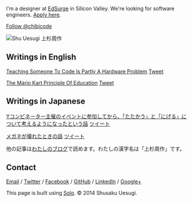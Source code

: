 I'm a designer at <a href="https://www.edsurge.com/" target="_blank">EdSurge</a> in Silicon Valley. We're looking for software engineers. <a href="http://careers.edsurge.com/2014/01/17/software-engineer/" target="_blank">Apply here</a>.

<a href="https://twitter.com/chibicode" class="twitter-follow-button" data-show-screen-name="false" data-show-count="true" data-size="large">Follow @chibicode</a></span>

![Shu Uesugi 上杉周作](http://chibicode.com/images/shu-uesugi.jpg)

## Writings in English

<a href="https://medium.com/what-i-learned-building/fe6a2067d770" target="_blank">Teaching Someone To Code Is Partly A Hardware Problem</a> <a href="https://twitter.com/share" class="twitter-share-button" data-url="https://medium.com/what-i-learned-building/fe6a2067d770" data-text="Teaching Someone To Code Is Partly A Hardware Problem">Tweet</a>

<a href="https://medium.com/who-i-am/597e51e988db" target="_blank">The Mario Kart Principle Of Education</a> <a href="https://twitter.com/share" class="twitter-share-button" data-url="https://medium.com/who-i-am/597e51e988db" data-text="The Mario Kart Principle Of Education">Tweet</a>

## Writings in Japanese

<a href="http://naze.chibicode.com/post/66112027707/y" target="_blank">Yコンビネーター主催のイベントに参加してから、「たたかう」と「にげる」について考えるようになったという話</a> <a href="https://twitter.com/share" class="twitter-share-button" data-url="http://naze.chibicode.com/post/66112027707/y" data-text="Yコンビネーター主催のイベントに参加してから、「たたかう」と「にげる」について考えるようになったという話" data-lang="ja">ツイート</a>

<a href="https://medium.com/in-japanese/b5c7fcb1d21a" target="_blank">メガネが壊れたときの話</a> <a href="https://twitter.com/share" class="twitter-share-button" data-url="https://medium.com/in-japanese/b5c7fcb1d21a" data-text="メガネが壊れたときの話" data-lang="ja">ツイート</a>

他の記事は<a href="http://naze.chibicode.com" target="_blank">わたしのブログ</a>で読めます。わたしの漢字名は「上杉周作」です。</p>

## Contact

<a href="mailto:shu@chibicode.com">Email</a> /
<a href="http://twitter.com/chibicode" target="_blank">Twitter</a> /
<a href="http://facebook.com/shu" target="_blank">Facebook</a> /
<a href="http://github.com/chibicode" target="_blank">GitHub</a> /
<a href="http://www.linkedin.com/in/chibicode" target="_blank">LinkedIn</a> /
<a href="https://plus.google.com/110325199858284431541?rel=author" target="_blank">Google+</a>

This page is built using [Solo](http://chibicode.github.io/solo/). &copy; 2014 Shusaku Uesugi.
